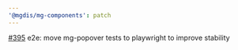 ```yaml
---
'@mgdis/mg-components': patch
---
```


[#395](https://gitlab.mgdis.fr/core/core-ui/core-ui/-/issues/395) e2e: move mg-popover tests to playwright to improve stability
